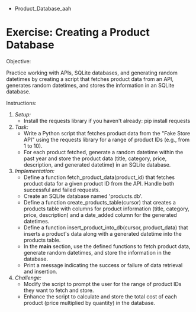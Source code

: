 - Product_Database_aah

# Exercise: Creating a Product Database

Objective:

Practice working with APIs, SQLite databases, and generating random datetimes by creating a script that fetches product data from an API, generates random datetimes, and stores the information in an SQLite database.

Instructions:
1. *Setup:*
   - Install the requests library if you haven't already: pip install requests
2. *Task:*
   - Write a Python script that fetches product data from the "Fake Store API" using the requests library for a range of product IDs (e.g., from 1 to 10).
   - For each product fetched, generate a random datetime within the past year and store the product data (title, category, price, description, and generated datetime) in an SQLite database.
3. *Implementation:*
   - Define a function fetch_product_data(product_id) that fetches product data for a given product ID from the API. Handle both successful and failed requests.
   - Create an SQLite database named 'products.db'.
   - Define a function create_products_table(cursor) that creates a products table with columns for product information (title, category, price, description) and a date_added column for the generated datetimes.
   - Define a function insert_product_into_db(cursor, product_data) that inserts a product's data along with a generated datetime into the products table.
   - In the __main__ section, use the defined functions to fetch product data, generate random datetimes, and store the information in the database.
   - Print a message indicating the success or failure of data retrieval and insertion.
4. *Challenge:*
   - Modify the script to prompt the user for the range of product IDs they want to fetch and store.
   - Enhance the script to calculate and store the total cost of each product (price multiplied by quantity) in the database.
